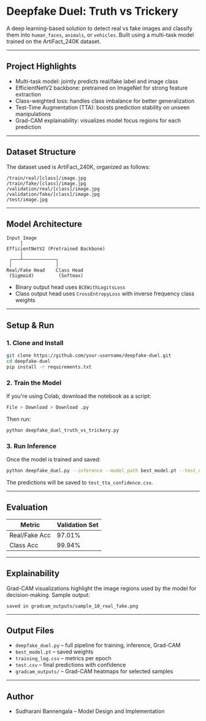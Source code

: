 # Deepfake Duel: Truth vs Trickery

A deep learning-based solution to detect real vs fake images and classify them into `human_faces`, `animals`, or `vehicles`. Built using a multi-task model trained on the ArtiFact_240K dataset.

---

## Project Highlights

- Multi-task model: jointly predicts real/fake label and image class
- EfficientNetV2 backbone: pretrained on ImageNet for strong feature extraction
- Class-weighted loss: handles class imbalance for better generalization
- Test-Time Augmentation (TTA): boosts prediction stability on unseen manipulations
- Grad-CAM explainability: visualizes model focus regions for each prediction

---

## Dataset Structure

The dataset used is ArtiFact_240K, organized as follows:

```
/train/real/[class]/image.jpg  
/train/fake/[class]/image.jpg  
/validation/real/[class]/image.jpg  
/validation/fake/[class]/image.jpg  
/test/image.jpg
```

---

## Model Architecture

```
Input Image
     │
EfficientNetV2 (Pretrained Backbone)
     │
 ┌───┴────────────┐
 │                │
Real/Fake Head    Class Head
 (Sigmoid)         (Softmax)
```

- Binary output head uses `BCEWithLogitsLoss`
- Class output head uses `CrossEntropyLoss` with inverse frequency class weights

---

## Setup & Run

### 1. Clone and Install

```bash
git clone https://github.com/your-username/deepfake-duel.git
cd deepfake-duel
pip install -r requirements.txt
```

### 2. Train the Model

If you're using Colab, download the notebook as a script:

```bash
File > Download > Download .py
```

Then run:

```bash
python deepfake_duel_truth_vs_trickery.py
```

### 3. Run Inference

Once the model is trained and saved:

```bash
python deepfake_duel.py --inference --model_path best_model.pt --test_dir /path/to/test --tta
```

The predictions will be saved to `test_tta_confidence.csv`.

---

## Evaluation

| Metric        | Validation Set |
|---------------|----------------|
| Real/Fake Acc | 97.01%            |
| Class Acc     | 99.94%           	|

---

## Explainability

Grad-CAM visualizations highlight the image regions used by the model for decision-making. Sample output:

```
saved in gradcam_outputs/sample_10_real_fake.png
```

---

## Output Files

- `deepfake_duel.py` – full pipeline for training, inference, Grad-CAM
- `best_model.pt` – saved weights
- `training_log.csv` – metrics per epoch
- `test.csv` – final predictions with confidence
- `gradcam_outputs/` – Grad-CAM heatmaps for selected samples

---

## Author

- Sudharani Bannengala – Model Design and Implementation

